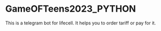 # GameOFTeens2023_PYTHON
This is a telegram bot for lifecell. It helps you to order tariff or pay for it.
